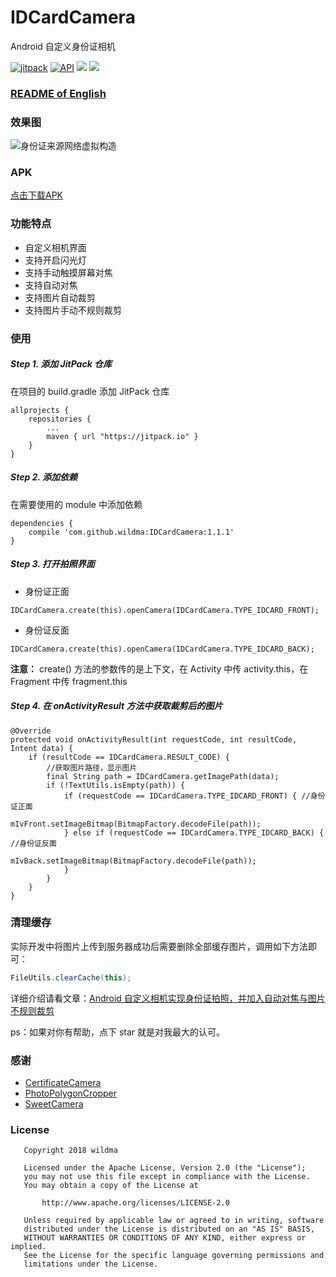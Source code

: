 # IDCardCamera
Android 自定义身份证相机

[![jitpack](https://jitpack.io/v/wildma/IDCardCamera.svg)](https://jitpack.io/#wildma/IDCardCamera)
[![API](https://img.shields.io/badge/API-14%2B-brightgreen.svg?style=flat)](https://android-arsenal.com/api?level=14)
[![](https://img.shields.io/badge/License-Apache--2.0-brightgreen.svg)](https://github.com/wildma/IDCardCamera/blob/master/LICENSE)
[![](https://img.shields.io/badge/Author-wildma-7AD6FD.svg)](https://github.com/wildma)

### [README of English](https://github.com/wildma/IDCardCamera/blob/master/README_EN.md)

### 效果图
![身份证来源网络虚拟构造](https://github.com/wildma/IDCardCamera/blob/master/screenshots/screenshot.jpg)

### APK
[点击下载APK](https://github.com/wildma/IDCardCamera/raw/master/apk/com.wildma.idcardcamera-1.1.1.apk)

### 功能特点
- 自定义相机界面
- 支持开启闪光灯
- 支持手动触摸屏幕对焦
- 支持自动对焦
- 支持图片自动裁剪
- 支持图片手动不规则裁剪

### 使用
##### Step 1. 添加 JitPack 仓库
在项目的 build.gradle 添加 JitPack 仓库
```
allprojects {
    repositories {
        ...
        maven { url "https://jitpack.io" }
    }
}
```

##### Step 2. 添加依赖
在需要使用的 module 中添加依赖
```
dependencies {
	compile 'com.github.wildma:IDCardCamera:1.1.1'
}
```

##### Step 3. 打开拍照界面
- 身份证正面
```
IDCardCamera.create(this).openCamera(IDCardCamera.TYPE_IDCARD_FRONT);
```
- 身份证反面
```
IDCardCamera.create(this).openCamera(IDCardCamera.TYPE_IDCARD_BACK);
```
**注意：** create() 方法的参数传的是上下文，在 Activity 中传 activity.this，在 Fragment 中传 fragment.this

##### Step 4. 在 onActivityResult 方法中获取裁剪后的图片
```
@Override
protected void onActivityResult(int requestCode, int resultCode, Intent data) {
	if (resultCode == IDCardCamera.RESULT_CODE) {
		//获取图片路径，显示图片
		final String path = IDCardCamera.getImagePath(data);
		if (!TextUtils.isEmpty(path)) {
			if (requestCode == IDCardCamera.TYPE_IDCARD_FRONT) { //身份证正面
				mIvFront.setImageBitmap(BitmapFactory.decodeFile(path));
			} else if (requestCode == IDCardCamera.TYPE_IDCARD_BACK) {  //身份证反面
				mIvBack.setImageBitmap(BitmapFactory.decodeFile(path));
			}
		}
	}
}
```

### 清理缓存
实际开发中将图片上传到服务器成功后需要删除全部缓存图片，调用如下方法即可：
```java
FileUtils.clearCache(this);
```

详细介绍请看文章：[Android 自定义相机实现身份证拍照，并加入自动对焦与图片不规则裁剪](https://www.jianshu.com/p/5e3cb0c63cd5)

ps：如果对你有帮助，点下 star 就是对我最大的认可。

### 感谢
- [CertificateCamera](https://github.com/smartown/CertificateCamera) 
- [PhotoPolygonCropper](https://github.com/leanh215/PhotoPolygonCropper)
- [SweetCamera](https://github.com/WellerV/SweetCamera)

### License
```
   Copyright 2018 wildma

   Licensed under the Apache License, Version 2.0 (the "License");
   you may not use this file except in compliance with the License.
   You may obtain a copy of the License at

       http://www.apache.org/licenses/LICENSE-2.0

   Unless required by applicable law or agreed to in writing, software
   distributed under the License is distributed on an "AS IS" BASIS,
   WITHOUT WARRANTIES OR CONDITIONS OF ANY KIND, either express or implied.
   See the License for the specific language governing permissions and
   limitations under the License.
```
